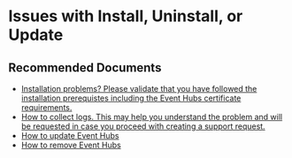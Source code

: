 <properties
    pageTitle="Issues with Install, Uninstall, or Update"
    description="I am having issues with install, uninstall, or update"
    service="microsoft.eventhub"
    resource="eventhubs?"
    ms.author="jafernan"
    authors="jafernan"
    displayOrder=""
    selfHelpType="generic"
    supportTopicIds="32689173"
    resourceTags=""
    productPesIds="16803"
    cloudEnvironments="public,BlackForest,Fairfax, usnat, ussec"
    articleId="EHoASH-install-uninstall-or-update"
	ownershipId="AzureMessaging_Common"
/>

# Issues with Install, Uninstall, or Update

## **Recommended Documents**

* [Installation problems? Please validate that you have followed the installation prerequistes including the Event Hubs certificate requirements.](https://docs.microsoft.com/en-us/azure-stack/operator/event-hubs-rp-prerequisites#event-hubs-prerequisites)<br>
* [How to collect logs. This may help you understand the problem and will be requested in case you proceed with creating a support request.](https://docs.microsoft.com/en-us/azure-stack/operator/azure-stack-diagnostic-log-collection-overview)<br>
* [How to update Event Hubs](https://docs.microsoft.com/en-us/azure-stack/operator/resource-provider-apply-updates)<br>
* [How to remove Event Hubs](https://docs.microsoft.com/en-us/azure-stack/operator/event-hubs-rp-remove)
